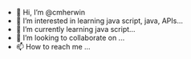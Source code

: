 - 👋 Hi, I’m @cmherwin
- 👀 I’m interested in learning java script, java, APIs...
- 🌱 I’m currently learning java script...
- 💞️ I’m looking to collaborate on ...
- 📫 How to reach me ...

<!---
cmherwin/cmherwin is a ✨ special ✨ repository because its `README.md` (this file) appears on your GitHub profile.
You can click the Preview link to take a look at your changes.
--->
